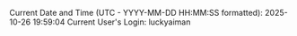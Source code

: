 Current Date and Time (UTC - YYYY-MM-DD HH:MM:SS formatted): 2025-10-26 19:59:04
Current User's Login: luckyaiman
